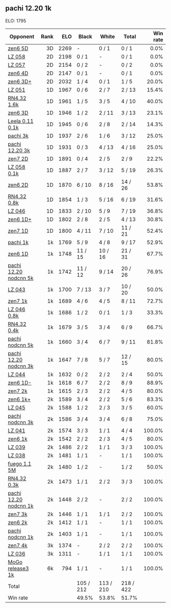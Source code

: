 ## pachi 12.20 1k ##

ELO: 1795

Opponent | Rank | ELO | Black | White | Total | Win rate
---------|-----:|----:|-------|-------|-------|-------:
[zen6 5D](zen6%205D.md) | 3D | 2269 | - | 0 / 1 | 0 / 1 | 0.0%
[LZ 058](LZ%20058.md) | 2D | 2198 | 0 / 1 | - | 0 / 1 | 0.0%
[LZ 057](LZ%20057.md) | 2D | 2154 | 0 / 2 | - | 0 / 2 | 0.0%
[zen6 4D](zen6%204D.md) | 2D | 2147 | 0 / 1 | - | 0 / 1 | 0.0%
[zen6 3D+](zen6%203D+.md) | 2D | 2032 | 1 / 4 | 0 / 1 | 1 / 5 | 20.0%
[LZ 051](LZ%20051.md) | 1D | 1967 | 0 / 6 | 2 / 7 | 2 / 13 | 15.4%
[RN4.32 1.6k](RN4.32%201.6k.md) | 1D | 1961 | 1 / 5 | 3 / 5 | 4 / 10 | 40.0%
[zen6 3D](zen6%203D.md) | 1D | 1946 | 1 / 2 | 2 / 11 | 3 / 13 | 23.1%
[Leela 0.11 0.1k](Leela%200.11%200.1k.md) | 1D | 1945 | 0 / 6 | 2 / 8 | 2 / 14 | 14.3%
[pachi 3k](pachi%203k.md) | 1D | 1937 | 2 / 6 | 1 / 6 | 3 / 12 | 25.0%
[pachi 12.20 3k](pachi%2012.20%203k.md) | 1D | 1931 | 0 / 3 | 4 / 13 | 4 / 16 | 25.0%
[zen7 2D](zen7%202D.md) | 1D | 1891 | 0 / 4 | 2 / 5 | 2 / 9 | 22.2%
[LZ 058 0.1k](LZ%20058%200.1k.md) | 1D | 1887 | 2 / 7 | 3 / 12 | 5 / 19 | 26.3%
[zen6 2D](zen6%202D.md) | 1D | 1870 | 6 / 10 | 8 / 16 | 14 / 26 | 53.8%
[RN4.32 0.8k](RN4.32%200.8k.md) | 1D | 1854 | 1 / 3 | 5 / 16 | 6 / 19 | 31.6%
[LZ 046](LZ%20046.md) | 1D | 1833 | 2 / 10 | 5 / 9 | 7 / 19 | 36.8%
[zen6 1D+](zen6%201D+.md) | 1D | 1802 | 2 / 8 | 2 / 5 | 4 / 13 | 30.8%
[zen7 1D](zen7%201D.md) | 1D | 1800 | 4 / 11 | 7 / 10 | 11 / 21 | 52.4%
[pachi 1k](pachi%201k.md) | 1k | 1769 | 5 / 9 | 4 / 8 | 9 / 17 | 52.9%
[zen6 1D](zen6%201D.md) | 1k | 1748 | 11 / 15 | 10 / 16 | 21 / 31 | 67.7%
[pachi 12.20 nodcnn 5k](pachi%2012.20%20nodcnn%205k.md) | 1k | 1742 | 11 / 12 | 9 / 14 | 20 / 26 | 76.9%
[LZ 043](LZ%20043.md) | 1k | 1700 | 7 / 13 | 3 / 7 | 10 / 20 | 50.0%
[zen7 1k](zen7%201k.md) | 1k | 1689 | 4 / 6 | 4 / 5 | 8 / 11 | 72.7%
[LZ 046 0.8k](LZ%20046%200.8k.md) | 1k | 1686 | 1 / 2 | 0 / 1 | 1 / 3 | 33.3%
[RN4.32 0.4k](RN4.32%200.4k.md) | 1k | 1679 | 3 / 5 | 3 / 4 | 6 / 9 | 66.7%
[pachi nodcnn 5k](pachi%20nodcnn%205k.md) | 1k | 1660 | 3 / 4 | 6 / 7 | 9 / 11 | 81.8%
[pachi 12.20 nodcnn 3k](pachi%2012.20%20nodcnn%203k.md) | 1k | 1647 | 7 / 8 | 5 / 7 | 12 / 15 | 80.0%
[LZ 044](LZ%20044.md) | 1k | 1632 | 0 / 2 | 2 / 2 | 2 / 4 | 50.0%
[zen6 1D-](zen6%201D-.md) | 1k | 1618 | 6 / 7 | 2 / 2 | 8 / 9 | 88.9%
[zen7 2k](zen7%202k.md) | 1k | 1615 | 2 / 3 | 2 / 2 | 4 / 5 | 80.0%
[zen6 1k+](zen6%201k+.md) | 2k | 1589 | 3 / 4 | 2 / 2 | 5 / 6 | 83.3%
[LZ 045](LZ%20045.md) | 2k | 1588 | 1 / 2 | 2 / 3 | 3 / 5 | 60.0%
[pachi nodcnn 3k](pachi%20nodcnn%203k.md) | 2k | 1586 | 3 / 4 | 3 / 4 | 6 / 8 | 75.0%
[LZ 041](LZ%20041.md) | 2k | 1574 | 3 / 3 | 1 / 1 | 4 / 4 | 100.0%
[zen6 1k](zen6%201k.md) | 2k | 1542 | 2 / 2 | 2 / 3 | 4 / 5 | 80.0%
[LZ 039](LZ%20039.md) | 2k | 1486 | 2 / 2 | 1 / 1 | 3 / 3 | 100.0%
[LZ 038](LZ%20038.md) | 2k | 1481 | 1 / 1 | - | 1 / 1 | 100.0%
[fuego 1.1 5M](fuego%201.1%205M.md) | 2k | 1480 | 1 / 2 | - | 1 / 2 | 50.0%
[RN4.32 0.3k](RN4.32%200.3k.md) | 2k | 1473 | 1 / 1 | 2 / 2 | 3 / 3 | 100.0%
[pachi 12.20 nodcnn 1k](pachi%2012.20%20nodcnn%201k.md) | 2k | 1448 | 2 / 2 | - | 2 / 2 | 100.0%
[zen7 3k](zen7%203k.md) | 2k | 1446 | 1 / 1 | 1 / 1 | 2 / 2 | 100.0%
[zen6 2k](zen6%202k.md) | 2k | 1412 | 1 / 1 | - | 1 / 1 | 100.0%
[pachi nodcnn 1k](pachi%20nodcnn%201k.md) | 2k | 1403 | 1 / 1 | - | 1 / 1 | 100.0%
[zen7 4k](zen7%204k.md) | 3k | 1374 | - | 2 / 2 | 2 / 2 | 100.0%
[LZ 036](LZ%20036.md) | 3k | 1311 | - | 1 / 1 | 1 / 1 | 100.0%
[MoGo release3 1k](MoGo%20release3%201k.md) | 6k | 794 | 1 / 1 | - | 1 / 1 | 100.0%
Total | | | 105 / 212 | 113 / 210 | 218 / 422 | 
Win rate| | | 49.5% | 53.8% | 51.7% | 
